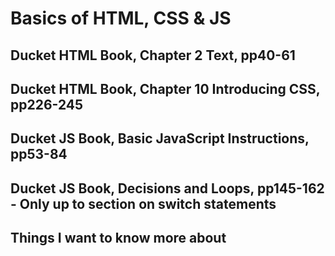 # Basics of HTML, CSS & JS

## Ducket HTML Book, Chapter 2 Text, pp40-61

## Ducket HTML Book, Chapter 10 Introducing CSS, pp226-245

## Ducket JS Book, Basic JavaScript Instructions, pp53-84

## Ducket JS Book, Decisions and Loops, pp145-162 - Only up to section on switch statements


## Things I want to know more about

